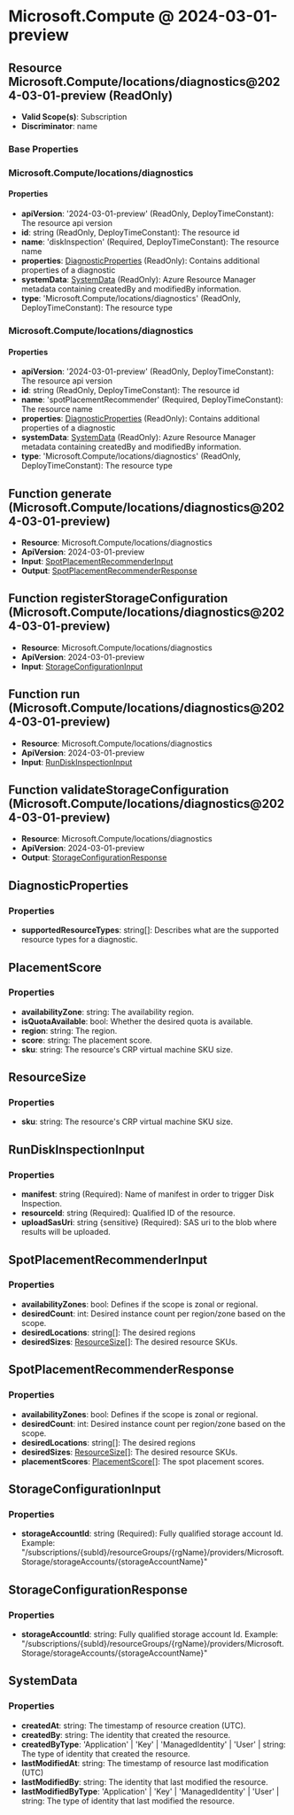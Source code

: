 # Microsoft.Compute @ 2024-03-01-preview

## Resource Microsoft.Compute/locations/diagnostics@2024-03-01-preview (ReadOnly)
* **Valid Scope(s)**: Subscription
* **Discriminator**: name

### Base Properties

### Microsoft.Compute/locations/diagnostics
#### Properties
* **apiVersion**: '2024-03-01-preview' (ReadOnly, DeployTimeConstant): The resource api version
* **id**: string (ReadOnly, DeployTimeConstant): The resource id
* **name**: 'diskInspection' (Required, DeployTimeConstant): The resource name
* **properties**: [DiagnosticProperties](#diagnosticproperties) (ReadOnly): Contains additional properties of a diagnostic
* **systemData**: [SystemData](#systemdata) (ReadOnly): Azure Resource Manager metadata containing createdBy and modifiedBy information.
* **type**: 'Microsoft.Compute/locations/diagnostics' (ReadOnly, DeployTimeConstant): The resource type

### Microsoft.Compute/locations/diagnostics
#### Properties
* **apiVersion**: '2024-03-01-preview' (ReadOnly, DeployTimeConstant): The resource api version
* **id**: string (ReadOnly, DeployTimeConstant): The resource id
* **name**: 'spotPlacementRecommender' (Required, DeployTimeConstant): The resource name
* **properties**: [DiagnosticProperties](#diagnosticproperties) (ReadOnly): Contains additional properties of a diagnostic
* **systemData**: [SystemData](#systemdata) (ReadOnly): Azure Resource Manager metadata containing createdBy and modifiedBy information.
* **type**: 'Microsoft.Compute/locations/diagnostics' (ReadOnly, DeployTimeConstant): The resource type


## Function generate (Microsoft.Compute/locations/diagnostics@2024-03-01-preview)
* **Resource**: Microsoft.Compute/locations/diagnostics
* **ApiVersion**: 2024-03-01-preview
* **Input**: [SpotPlacementRecommenderInput](#spotplacementrecommenderinput)
* **Output**: [SpotPlacementRecommenderResponse](#spotplacementrecommenderresponse)

## Function registerStorageConfiguration (Microsoft.Compute/locations/diagnostics@2024-03-01-preview)
* **Resource**: Microsoft.Compute/locations/diagnostics
* **ApiVersion**: 2024-03-01-preview
* **Input**: [StorageConfigurationInput](#storageconfigurationinput)

## Function run (Microsoft.Compute/locations/diagnostics@2024-03-01-preview)
* **Resource**: Microsoft.Compute/locations/diagnostics
* **ApiVersion**: 2024-03-01-preview
* **Input**: [RunDiskInspectionInput](#rundiskinspectioninput)

## Function validateStorageConfiguration (Microsoft.Compute/locations/diagnostics@2024-03-01-preview)
* **Resource**: Microsoft.Compute/locations/diagnostics
* **ApiVersion**: 2024-03-01-preview
* **Output**: [StorageConfigurationResponse](#storageconfigurationresponse)

## DiagnosticProperties
### Properties
* **supportedResourceTypes**: string[]: Describes what are the supported resource types for a diagnostic.

## PlacementScore
### Properties
* **availabilityZone**: string: The availability region.
* **isQuotaAvailable**: bool: Whether the desired quota is available.
* **region**: string: The region.
* **score**: string: The placement score.
* **sku**: string: The resource's CRP virtual machine SKU size.

## ResourceSize
### Properties
* **sku**: string: The resource's CRP virtual machine SKU size.

## RunDiskInspectionInput
### Properties
* **manifest**: string (Required): Name of manifest in order to trigger Disk Inspection.
* **resourceId**: string (Required): Qualified ID of the resource.
* **uploadSasUri**: string {sensitive} (Required): SAS uri to the blob where results will be uploaded.

## SpotPlacementRecommenderInput
### Properties
* **availabilityZones**: bool: Defines if the scope is zonal or regional.
* **desiredCount**: int: Desired instance count per region/zone based on the scope.
* **desiredLocations**: string[]: The desired regions
* **desiredSizes**: [ResourceSize](#resourcesize)[]: The desired resource SKUs.

## SpotPlacementRecommenderResponse
### Properties
* **availabilityZones**: bool: Defines if the scope is zonal or regional.
* **desiredCount**: int: Desired instance count per region/zone based on the scope.
* **desiredLocations**: string[]: The desired regions
* **desiredSizes**: [ResourceSize](#resourcesize)[]: The desired resource SKUs.
* **placementScores**: [PlacementScore](#placementscore)[]: The spot placement scores.

## StorageConfigurationInput
### Properties
* **storageAccountId**: string (Required): Fully qualified storage account Id. Example: "/subscriptions/{subId}/resourceGroups/{rgName}/providers/Microsoft.Storage/storageAccounts/{storageAccountName}"

## StorageConfigurationResponse
### Properties
* **storageAccountId**: string: Fully qualified storage account Id. Example: "/subscriptions/{subId}/resourceGroups/{rgName}/providers/Microsoft.Storage/storageAccounts/{storageAccountName}"

## SystemData
### Properties
* **createdAt**: string: The timestamp of resource creation (UTC).
* **createdBy**: string: The identity that created the resource.
* **createdByType**: 'Application' | 'Key' | 'ManagedIdentity' | 'User' | string: The type of identity that created the resource.
* **lastModifiedAt**: string: The timestamp of resource last modification (UTC)
* **lastModifiedBy**: string: The identity that last modified the resource.
* **lastModifiedByType**: 'Application' | 'Key' | 'ManagedIdentity' | 'User' | string: The type of identity that last modified the resource.

